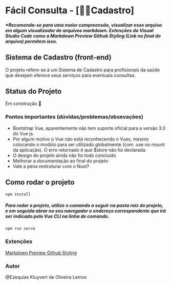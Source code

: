 # Fácil Consulta - [👩‍⚕Cadastro]

##### *Recomenda-se para uma maior compreensão, visualizar esse arquivo em algum visualizador de arquivos markdown. Extenções do Visual Studio Code como a Markdown Preview Github Styling (Link no final do arquivo) permitem isso.

## Sistema de Cadastro (front-end)

O projeto refere-se à um Sistema de Cadastro para profisionais da saúde que desejam oferece seus serviços para eventuais consultas.

## Status do Projeto
  
  Em construção 🚧

### Pontos importantes (dúvidas/problemas/obsevações)

- Bootstrap Vue, aparentemente não tem suporte oficial para a versão 3.0 do Vue js. 
- Por algum motivo o Vue não está reconhecendo o Vuex, mesmo colocando o modúlo para ser utilizado globalmente (com .use no mount da aplicação). O erro retornado é que  $store não foi declarada.
- O design do projeto ainda não foi todo concluído
- Melhorar a documentação ao final do projeto 
- Vale a pena restruturar com o Nuxt?

## Como rodar o projeto 

```
npm install
```

##### Para rodar o projeto, utilize o comando a seguir na pasta raíz do projeto, e em seguida abrar no seu navegador o endereço correspondente que irá ser indicado pelo Vue CLI na linha de comando.
```
npm run serve
```

### Extenções

[Markdown Preview Github Styling](https://marketplace.visualstudio.com/items?itemName=bierner.markdown-preview-github-styles) 

### Autor

@Ezequias Kluyvert de Oliveira Lemos

